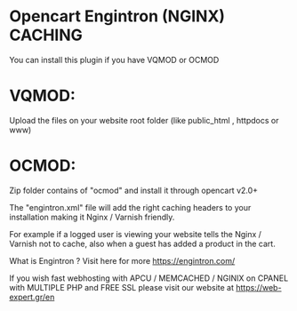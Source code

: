 # Opencart Engintron (NGINX) CACHING

You can install this plugin if you have VQMOD or OCMOD

# VQMOD:
Upload the files on your website root folder (like public_html , httpdocs or www)

# OCMOD:
Zip folder contains of "ocmod" and install it through opencart v2.0+

 
The "engintron.xml" file will add the right caching headers to your installation making it Nginx / Varnish friendly. 

For example if a logged user is viewing your website tells the Nginx / Varnish not to cache, also when a guest has added a product in the cart.

What is Engintron ? Visit here for more  https://engintron.com/

If you wish fast webhosting with APCU / MEMCACHED / NGINIX on CPANEL with MULTIPLE PHP and FREE SSL please visit our website at https://web-expert.gr/en
